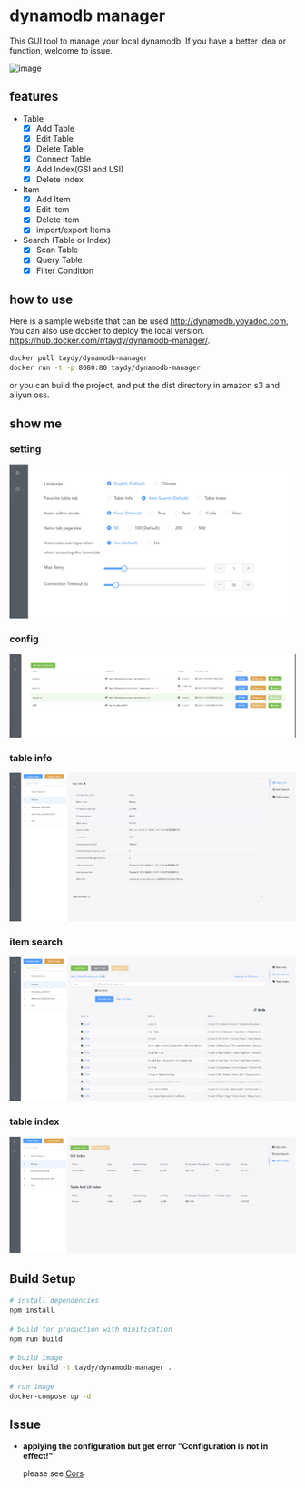 # dynamodb manager

This GUI tool to manage your local dynamodb.
If you have a better idea or function, welcome to issue.

![image](https://github.com/YoyaTeam/images/blob/master/dynamodb-manager/dynamodb-manager.gif)

## features

* Table
  * [x] Add Table
  * [x] Edit Table
  * [x] Delete Table
  * [x] Connect Table
  * [x] Add Index(GSI and LSI)
  * [x] Delete Index
* Item
  * [x] Add Item
  * [x] Edit Item
  * [x] Delete Item
  * [x] import/export Items
* Search (Table or Index)
  * [x] Scan Table 
  * [x] Query Table 
  * [x] Filter Condition 

## how to use

Here is a sample website that can be used http://dynamodb.yoyadoc.com, 
You can also use docker to deploy the local version. https://hub.docker.com/r/taydy/dynamodb-manager/.
``` bash
docker pull taydy/dynamodb-manager
docker run -t -p 8080:80 taydy/dynamodb-manager
```
or you can build the project, and put the dist directory in amazon s3 and aliyun oss.

## show me
### setting
![image](https://github.com/YoyaTeam/images/blob/master/dynamodb-manager/setting.png)

### config
![image](https://github.com/YoyaTeam/images/blob/master/dynamodb-manager/config.png)

### table info
![image](https://github.com/YoyaTeam/images/blob/master/dynamodb-manager/tableinfo.png)

### item search
![image](https://github.com/YoyaTeam/images/blob/master/dynamodb-manager/item_search.png)

### table index
![image](https://github.com/YoyaTeam/images/blob/master/dynamodb-manager/index.png)

## Build Setup

``` bash
# install dependencies
npm install

# build for production with minification
npm run build

# build image
docker build -t taydy/dynamodb-manager .

# run image
docker-compose up -d
```

## Issue
-  **applying the configuration but get error "Configuration is not in effect!"**

    please see [Cors](https://github.com/YoyaTeam/dynamodb-manager/issues/9) 
